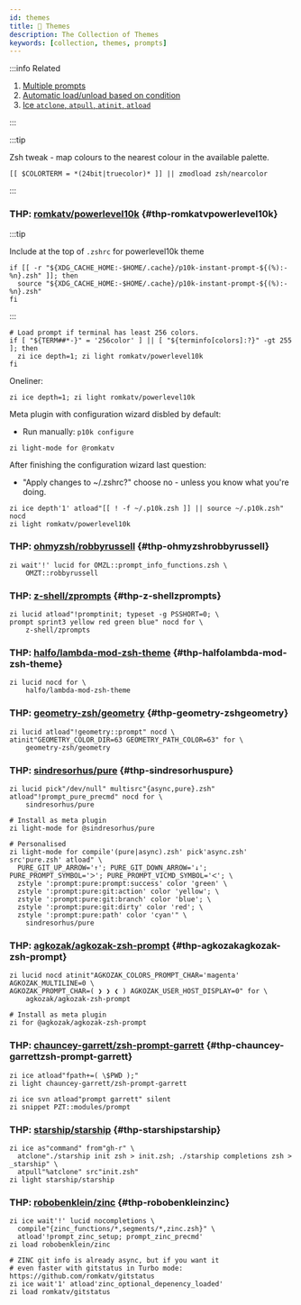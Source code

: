 ```yaml
---
id: themes
title: 🔺 Themes
description: The Collection of Themes
keywords: [collection, themes, prompts]
---
```


:::info Related

1. [Multiple prompts](../../guides/customization#multiple-prompts)
2. [Automatic load/unload based on condition](../../getting_started/overview#automatic-loadunload-based-on-condition)
3. [Ice `atclone`, `atpull`, `atinit`, `atload`](../../guides/ice#atclone-atpull-atinit-atload)

:::

:::tip

Zsh tweak - map colours to the nearest colour in the available palette.

```shell
[[ $COLORTERM = *(24bit|truecolor)* ]] || zmodload zsh/nearcolor
```

:::

### THP: [romkatv/powerlevel10k](https://github.com/romkatv/powerlevel10k) {#thp-romkatvpowerlevel10k}

:::tip

Include at the top of `.zshrc` for powerlevel10k theme

```shell title="~/.zshrc"
if [[ -r "${XDG_CACHE_HOME:-$HOME/.cache}/p10k-instant-prompt-${(%):-%n}.zsh" ]]; then
  source "${XDG_CACHE_HOME:-$HOME/.cache}/p10k-instant-prompt-${(%):-%n}.zsh"
fi
```

:::

```shell
# Load prompt if terminal has least 256 colors.
if [ "${TERM##*-}" = '256color' ] || [ "${terminfo[colors]:?}" -gt 255 ]; then
  zi ice depth=1; zi light romkatv/powerlevel10k
fi
```

Oneliner:

```shell
zi ice depth=1; zi light romkatv/powerlevel10k
```

Meta plugin with configuration wizard disbled by default:

- Run manually: `p10k configure`

```shell
zi light-mode for @romkatv
```

After finishing the configuration wizard last question:

- "Apply changes to ~/.zshrc?" choose no - unless you know what you're doing.

```shell
zi ice depth'1' atload"[[ ! -f ~/.p10k.zsh ]] || source ~/.p10k.zsh" nocd
zi light romkatv/powerlevel10k
```

### THP: [ohmyzsh/robbyrussell](https://github.com/ohmyzsh/ohmyzsh/blob/master/themes/robbyrussell.zsh-theme) {#thp-ohmyzshrobbyrussell}

```shell
zi wait'!' lucid for OMZL::prompt_info_functions.zsh \
    OMZT::robbyrussell
```

### THP: [z-shell/zprompts](https://github.com/z-shell/zprompts) {#thp-z-shellzprompts}

```shell
zi lucid atload"!promptinit; typeset -g PSSHORT=0; \
prompt sprint3 yellow red green blue" nocd for \
    z-shell/zprompts
```

### THP: [halfo/lambda-mod-zsh-theme](https://github.com/halfo/lambda-mod-zsh-theme) {#thp-halfolambda-mod-zsh-theme}

```shell
zi lucid nocd for \
    halfo/lambda-mod-zsh-theme
```

### THP: [geometry-zsh/geometry](https://github.com/geometry-zsh/geometry) {#thp-geometry-zshgeometry}

```shell
zi lucid atload"!geometry::prompt" nocd \
atinit"GEOMETRY_COLOR_DIR=63 GEOMETRY_PATH_COLOR=63" for \
    geometry-zsh/geometry
```

### THP: [sindresorhus/pure](https://github.com/sindresorhus/pure) {#thp-sindresorhuspure}

```shell
zi lucid pick"/dev/null" multisrc"{async,pure}.zsh" atload"!prompt_pure_precmd" nocd for \
    sindresorhus/pure
```

```shell
# Install as meta plugin
zi light-mode for @sindresorhus/pure
```

```shell
# Personalised
zi light-mode for compile'(pure|async).zsh' pick'async.zsh' src'pure.zsh' atload" \
  PURE_GIT_UP_ARROW='↑'; PURE_GIT_DOWN_ARROW='↓'; PURE_PROMPT_SYMBOL='ᐳ'; PURE_PROMPT_VICMD_SYMBOL='ᐸ'; \
  zstyle ':prompt:pure:prompt:success' color 'green' \
  zstyle ':prompt:pure:git:action' color 'yellow'; \
  zstyle ':prompt:pure:git:branch' color 'blue'; \
  zstyle ':prompt:pure:git:dirty' color 'red'; \
  zstyle ':prompt:pure:path' color 'cyan'" \
    sindresorhus/pure
```

### THP: [agkozak/agkozak-zsh-prompt](https://github.com/agkozak/agkozak-zsh-prompt) {#thp-agkozakagkozak-zsh-prompt}

```shell
zi lucid nocd atinit"AGKOZAK_COLORS_PROMPT_CHAR='magenta' AGKOZAK_MULTILINE=0 \
AGKOZAK_PROMPT_CHAR=( ❯ ❯ ❮ ) AGKOZAK_USER_HOST_DISPLAY=0" for \
    agkozak/agkozak-zsh-prompt
```

```shell
# Install as meta plugin
zi for @agkozak/agkozak-zsh-prompt
```

### THP: [chauncey-garrett/zsh-prompt-garrett](https://github.com/chauncey-garrett/zsh-prompt-garrett) {#thp-chauncey-garrettzsh-prompt-garrett}

```shell
zi ice atload"fpath+=( \$PWD );"
zi light chauncey-garrett/zsh-prompt-garrett

zi ice svn atload"prompt garrett" silent
zi snippet PZT::modules/prompt
```

### THP: [starship/starship](https://github.com/starship/starship) {#thp-starshipstarship}

```shell
zi ice as"command" from"gh-r" \
  atclone"./starship init zsh > init.zsh; ./starship completions zsh > _starship" \
  atpull"%atclone" src"init.zsh"
zi light starship/starship
```

### THP: [robobenklein/zinc](https://github.com/robobenklein/zinc) {#thp-robobenkleinzinc}

```shell
zi ice wait'!' lucid nocompletions \
  compile"{zinc_functions/*,segments/*,zinc.zsh}" \
  atload'!prompt_zinc_setup; prompt_zinc_precmd'
zi load robobenklein/zinc

# ZINC git info is already async, but if you want it
# even faster with gitstatus in Turbo mode: https://github.com/romkatv/gitstatus
zi ice wait'1' atload'zinc_optional_depenency_loaded'
zi load romkatv/gitstatus
```

